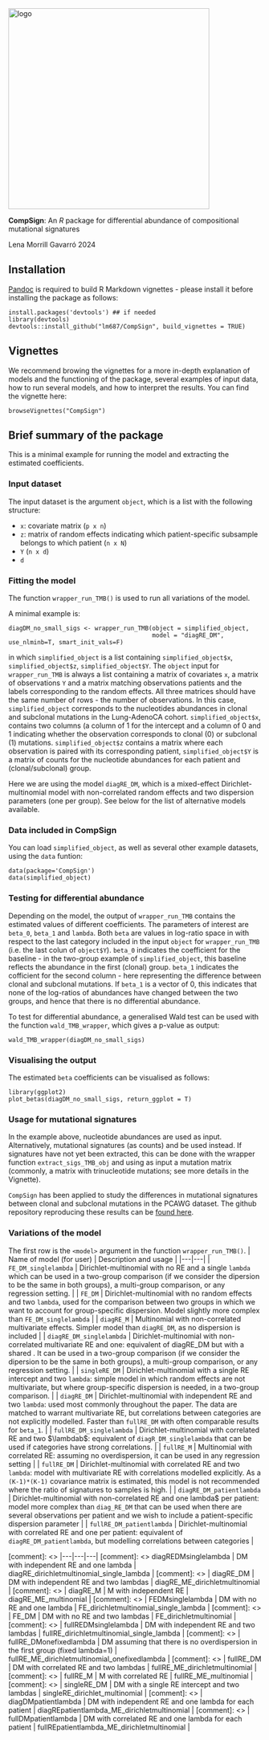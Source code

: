 <!-- ![logo simplex](compsign2.png "") -->
<img src="compsign3.png" alt="logo" width="400"/>

**CompSign**: An *R* package for differential abundance of compositional mutational signatures

Lena Morrill Gavarró 2024

## Installation

[Pandoc](https://pandoc.org/installing.html) is required to build R Markdown vignettes - please install it before installing the package as follows:

    install.packages('devtools') ## if needed
    library(devtools)
    devtools::install_github("lm687/CompSign", build_vignettes = TRUE)

## Vignettes
We recommend browing the vignettes for a more in-depth explanation of models and the functioning of the package, several examples of input data, how to run several models, and how to interpret the results. You can find the vignette here:

    browseVignettes("CompSign")

## Brief summary of the package
This is a minimal example for running the model and extracting the estimated coefficients.

### Input dataset

The input dataset is the argument `object`, which is a list with the following structure:
- `x`: covariate matrix (`p x n`)
- `z`: matrix of random effects indicating which patient-specific subsample belongs to which patient (`n x N`)
- `Y` (`n x d`)
- `d`

### Fitting the model

The function `wrapper_run_TMB()` is used to run all variations of the model.

A minimal example is:

```
diagDM_no_small_sigs <- wrapper_run_TMB(object = simplified_object,
                                        model = "diagRE_DM", use_nlminb=T, smart_init_vals=F)
```

in which `simplified_object` is a list containing `simplified_object$x`, `simplified_object$z`, `simplified_object$Y`. The `object` input for `wrapper_run_TMB` is always a list containing a matrix of covariates `x`, a matrix of observations `Y` and a matrix matching observations patients and the labels corresponding to the random effects. All three matrices should have the same number of rows - the number of observations. In this case, `simplified_object` corresponds to the nucleotides abundances in clonal and subclonal mutations in the Lung-AdenoCA cohort. `simplified_object$x`, contains two columns (a column of 1 for the intercept and a column of 0 and 1 indicating whether the observation corresponds to clonal (0) or subclonal (1) mutations. `simplified_object$z` contains a matrix where each observation is paired with its corresponding patient, `simplified_object$Y` is a matrix of counts for the nucleotide abundances for each patient and (clonal/subclonal) group.

Here we are using the model `diagRE_DM`, which is a mixed-effect Dirichlet-multinomial model with non-correlated random effects and two dispersion parameters (one per group). See below for the list of alternative models available.

### Data included in CompSign
You can load `simplified_object`, as well as several other example datasets, using the `data` funtion:

```
data(package='CompSign')
data(simplified_object)
```

### Testing for differential abundance

Depending on the model, the output of `wrapper_run_TMB` contains the estimated values of different coefficients. The parameters of interest are `beta_0`, `beta_1` and `lambda`. Both `beta` are values in log-ratio space in with respect to the last category included in the input `object` for `wrapper_run_TMB` (i.e. the last colun of `object$Y`). `beta_0` indicates the coefficient for the baseline - in the two-group example of `simplified_object`, this baseline reflects the abundance in the first (clonal) group. `beta_1` indicates the cofficient for the second column - here representing the difference between clonal and subclonal mutations. If `beta_1` is a vector of 0, this indicates that none of the log-ratios of abundances have changed between the two groups, and hence that there is no differential abundance.

To test for differential abundance, a generalised Wald test can be used with the function `wald_TMB_wrapper`, which gives a p-value as output:

```
wald_TMB_wrapper(diagDM_no_small_sigs)
```

### Visualising the output

The estimated `beta` coefficients can be visualised as follows:

```
library(ggplot2)
plot_betas(diagDM_no_small_sigs, return_ggplot = T)
```

### Usage for mutational signatures

In the example above, nucleotide abundances are used as input. Alternatively, mutational signatures (as counts) and be used instead. If signatures have not yet been extracted, this can be done with the wrapper function `extract_sigs_TMB_obj` and using as input a mutation matrix (commonly, a matrix with trinucleotide mutations; see more details in the Vignette).

`CompSign` has been applied to study the differences in mutational signatures between clonal and subclonal mutations in the PCAWG dataset. The github repository reproducing these results can be [found here](https://github.com/lm687/CompSign-results).

### Variations of the model


The first row is the `<model>` argument in the function `wrapper_run_TMB()`.
| Name of model (for user) | Description and usage  |
|---|---|
| `FE_DM_singlelambda`  | Dirichlet-multinomial  with no RE and a single `lambda` which can be used in a two-group comparison (if we consider the dipersion to be the same in both groups), a multi-group comparison, or any regression setting.  | 
| `FE_DM`  | Dirichlet-multinomial  with no random effects and two `lambda`, used for the comparison between two groups in which we want to account for group-specific dispersion. Model slightly more complex than `FE_DM_singlelambda` | 
| `diagRE_M`  |  Multinomial with non-correlated multivariate effects. Simpler model than `diagRE_DM`, as no dispersion is included | 
| `diagRE_DM_singlelambda`  |  Dirichlet-multinomial with non-correlated multivariate RE and one: equivalent of diagRE_DM but with a shared . It can be used in a two-group comparison (if we consider the dipersion to be the same in both groups), a multi-group comparison, or any regression setting.  | 
| `singleRE_DM`  | Dirichlet-multinomial with a single RE intercept and two `lambda`: simple model in which random effects are not multivariate, but where group-specific dispersion is needed, in a two-group comparison. | 
| `diagRE_DM`  |  Dirichlet-multinomial with independent RE and two `lambda`: used most commonly throughout the paper. The data are matched to warrant multivariate RE, but correlations between categories are not explicitly modelled. Faster than `fullRE_DM` with often comparable results for `beta_1`.   | 
| `fullRE_DM_singlelambda`  | Dirichlet-multinomial with correlated RE and two $\lambdab$: equivalent of `diagR_DM_singlelambda` that can be used if categories have strong correlations. | 
| `fullRE_M`  | Multinomial with correlated RE: assuming no overdispersion, it can be used in any regression setting  | 
| `fullRE_DM`  | Dirichlet-multinomial with correlated RE and two `lambda`: model with multivariate RE with correlations modelled explicitly. As a `(K-1)*(K-1)` covariance matrix is estimated, this model is not recommended where the ratio of signatures to samples is high.  |
| `diagRE_DM_patientlambda`  | Dirichlet-multinomial with non-correlated RE and one lambda$ per patient: model more complex than `diag_RE_DM` that can be used when there are several observations per patient and we wish to include a patient-specific dispersion parameter  | 
| `fullRE_DM_patientlambda`  |  Dirichlet-multinomial with correlated RE and one  per patient: equivalent of `diagRE_DM_patientlambda`, but modelling correlations between categories | 



[comment]: <>  |---|---|---|
[comment]: <>  diagREDMsinglelambda  | DM with independent RE and one lambda  | diagRE_dirichletmultinomial_single_lambda  |
[comment]: <> | diagRE_DM  | DM with independent RE and two lambdas  | diagRE_ME_dirichletmultinomial  |
[comment]: <> | diagRE_M  | M with independent RE  | diagRE_ME_multinomial  |
[comment]: <> | FEDMsinglelambda  | DM with no RE and one lambda  | FE_dirichletmultinomial_single_lambda  |
[comment]: <> | FE_DM  | DM with no RE and two lambdas  | FE_dirichletmultinomial  |
[comment]: <> | fullREDMsinglelambda  | DM with independent RE and two lambdas  | fullRE_dirichletmultinomial_single_lambda  |
[comment]: <> | fullRE_DMonefixedlambda  | DM assuming that there is no overdispersion in the first group (fixed lambda=1)  | fullRE_ME_dirichletmultinomial_onefixedlambda  |
[comment]: <> | fullRE_DM  | DM with correlated RE and two lambdas  | fullRE_ME_dirichletmultinomial  |
[comment]: <> | fullRE_M  | M with correlated RE  | fullRE_ME_multinomial  |
[comment]: <> | singleRE_DM  | DM with a single RE intercept and two lambdas  | singleRE_dirichlet_multinomial  |
[comment]: <> | diagDMpatientlambda  | DM with independent RE and one lambda for each patient  | diagREpatientlambda_ME_dirichletmultinomial  |
[comment]: <> | fullDMpatientlambda  | DM with correlated RE and one lambda for each patient  | fullREpatientlambda_ME_dirichletmultinomial  |

